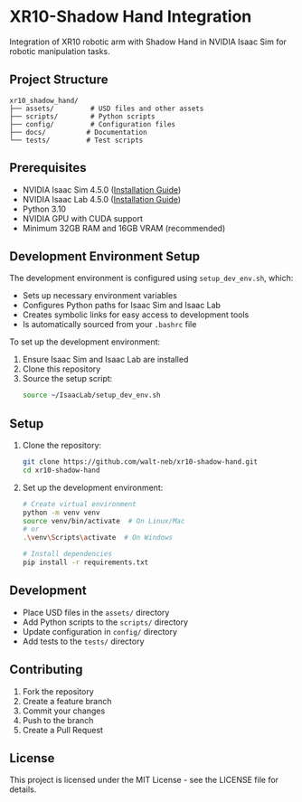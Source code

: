# XR10-Shadow Hand Integration

Integration of XR10 robotic arm with Shadow Hand in NVIDIA Isaac Sim for robotic manipulation tasks.

## Project Structure

```
xr10_shadow_hand/
├── assets/         # USD files and other assets
├── scripts/        # Python scripts
├── config/         # Configuration files
├── docs/          # Documentation
└── tests/         # Test scripts
```

## Prerequisites

- NVIDIA Isaac Sim 4.5.0 ([Installation Guide](https://isaac-sim.github.io/IsaacLab/main/source/setup/installation/))
- NVIDIA Isaac Lab 4.5.0 ([Installation Guide](https://isaac-sim.github.io/IsaacLab/main/source/setup/installation/index.html))
- Python 3.10
- NVIDIA GPU with CUDA support
- Minimum 32GB RAM and 16GB VRAM (recommended)

## Development Environment Setup

The development environment is configured using `setup_dev_env.sh`, which:
- Sets up necessary environment variables
- Configures Python paths for Isaac Sim and Isaac Lab
- Creates symbolic links for easy access to development tools
- Is automatically sourced from your `.bashrc` file

To set up the development environment:
1. Ensure Isaac Sim and Isaac Lab are installed
2. Clone this repository
3. Source the setup script:
   ```bash
   source ~/IsaacLab/setup_dev_env.sh
   ```

## Setup

1. Clone the repository:
   ```bash
   git clone https://github.com/walt-neb/xr10-shadow-hand.git
   cd xr10-shadow-hand
   ```

2. Set up the development environment:
   ```bash
   # Create virtual environment
   python -m venv venv
   source venv/bin/activate  # On Linux/Mac
   # or
   .\venv\Scripts\activate  # On Windows

   # Install dependencies
   pip install -r requirements.txt
   ```

## Development

- Place USD files in the `assets/` directory
- Add Python scripts to the `scripts/` directory
- Update configuration in `config/` directory
- Add tests to the `tests/` directory

## Contributing

1. Fork the repository
2. Create a feature branch
3. Commit your changes
4. Push to the branch
5. Create a Pull Request

## License

This project is licensed under the MIT License - see the LICENSE file for details. 